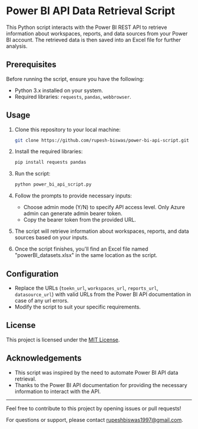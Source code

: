 # Power BI API Data Retrieval Script

This Python script interacts with the Power BI REST API to retrieve information about workspaces, reports, and data sources from your Power BI account. The retrieved data is then saved into an Excel file for further analysis.

## Prerequisites

Before running the script, ensure you have the following:

- Python 3.x installed on your system.
- Required libraries: `requests`, `pandas`, `webbrowser`.

## Usage

1. Clone this repository to your local machine:

   ```bash
   git clone https://github.com/rupesh-biswas/power-bi-api-script.git
   ```

2. Install the required libraries:

   ```bash
   pip install requests pandas
   ```

3. Run the script:

   ```bash
   python power_bi_api_script.py
   ```

4. Follow the prompts to provide necessary inputs:
   - Choose admin mode (Y/N) to specify API access level. Only Azure admin can generate admin bearer token.
   - Copy the bearer token from the provided URL.
   
5. The script will retrieve information about workspaces, reports, and data sources based on your inputs.

6. Once the script finishes, you'll find an Excel file named "powerBI_datasets.xlsx" in the same location as the script.

## Configuration

- Replace the URLs (`toekn_url`, `workspaces_url`, `reports_url`, `datasource_url`) with valid URLs from the Power BI API documentation in case of any url errors.
- Modify the script to suit your specific requirements.

## License

This project is licensed under the [MIT License](LICENSE).

## Acknowledgements

- This script was inspired by the need to automate Power BI API data retrieval.
- Thanks to the Power BI API documentation for providing the necessary information to interact with the API.

---

Feel free to contribute to this project by opening issues or pull requests!

For questions or support, please contact [rupeshbiswas1997@gmail.com](mailto:rupeshbiswas1997@gmail.com).
